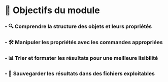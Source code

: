 # **🎯 Objectifs du module**


### - 🔍 Comprendre la structure des objets et leurs propriétés



### - 🛠️ Manipuler les propriétés avec les commandes appropriées



### - 📊 Trier et formater les résultats pour une meilleure lisibilité



### - 💾 Sauvegarder les résultats dans des fichiers exploitables

